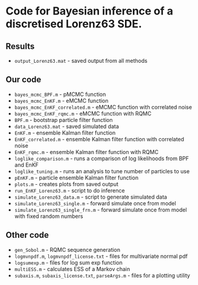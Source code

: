 # Code for Bayesian inference of a discretised Lorenz63 SDE.

## Results
* `output_Lorenz63.mat` - saved output from all methods

## Our code

* `bayes_mcmc_BPF.m` - pMCMC function
* `bayes_mcmc_EnKF.m` - eMCMC function
* `bayes_mcmc_EnKF_correlated.m` - eMCMC function with correlated noise
* `bayes_mcmc_EnKF_rqmc.m` - eMCMC function with RQMC
* `BPF.m` - bootstrap particle filter function
* `data_Lorenz63.mat` - saved simulated data
* `EnKF.m` - ensemble Kalman filter function
* `EnKF_correlated.m` - ensemble Kalman filter function with correlated noise
* `EnKF_rqmc.m` - ensemble Kalman filter function with RQMC
* `loglike_comparison.m` - runs a comparison of log likelihoods from BPF and EnKF
* `loglike_tuning.m` - runs an analysis to tune number of particles to use
* `pEnKF.m` - particle ensemble Kalman filter function
* `plots.m` - creates plots from saved output
* `run_EnKF_Lorenz63.m` - script to do inference
* `simulate_Lorenz63_data.m` - script to generate simulated data
* `simulate_Lorenz63_single.m` - forward simulate once from model
* `simulate_Lorenz63_single_frn.m` - forward simulate once from model with fixed random numbers

## Other code

* `gen_Sobol.m` - RQMC sequence generation
* `logmvnpdf.m`, `logmvnpdf_license.txt` - files for multivariate normal pdf
* `logsumexp.m` - files for log sum exp function
* `multiESS.m` - calculates ESS of a Markov chain
* `subaxis.m`, `subaxis_license.txt`, `parseArgs.m` - files for a plotting utility
